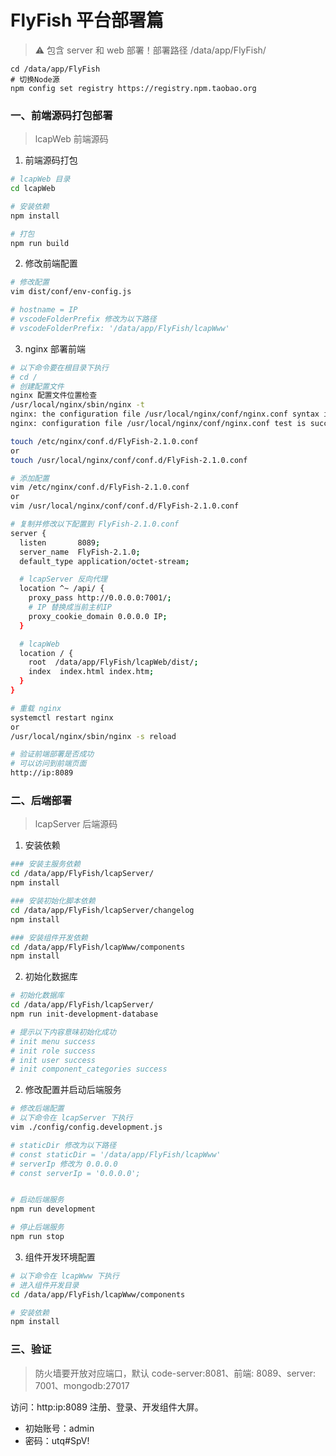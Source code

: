 # FlyFish 平台部署篇

> ⚠️ 包含 server 和 web 部署！部署路径 /data/app/FlyFish/
```
cd /data/app/FlyFish
# 切换Node源
npm config set registry https://registry.npm.taobao.org
```

### 一、前端源码打包部署

> lcapWeb 前端源码

1. 前端源码打包

```bash
# lcapWeb 目录
cd lcapWeb

# 安装依赖
npm install

# 打包
npm run build

```

2. 修改前端配置

```bash
# 修改配置
vim dist/conf/env-config.js

# hostname = IP
# vscodeFolderPrefix 修改为以下路径
# vscodeFolderPrefix: '/data/app/FlyFish/lcapWww'

```

3. nginx 部署前端

```bash
# 以下命令要在根目录下执行
# cd /
# 创建配置文件
nginx 配置文件位置检查
/usr/local/nginx/sbin/nginx -t
nginx: the configuration file /usr/local/nginx/conf/nginx.conf syntax is ok
nginx: configuration file /usr/local/nginx/conf/nginx.conf test is successful

touch /etc/nginx/conf.d/FlyFish-2.1.0.conf
or
touch /usr/local/nginx/conf/conf.d/FlyFish-2.1.0.conf

# 添加配置
vim /etc/nginx/conf.d/FlyFish-2.1.0.conf
or
vim /usr/local/nginx/conf/conf.d/FlyFish-2.1.0.conf

# 复制并修改以下配置到 FlyFish-2.1.0.conf
server {
  listen       8089;
  server_name  FlyFish-2.1.0;
  default_type application/octet-stream;

  # lcapServer 反向代理
  location ^~ /api/ {
    proxy_pass http://0.0.0.0:7001/;
    # IP 替换成当前主机IP
    proxy_cookie_domain 0.0.0.0 IP;
  }

  # lcapWeb
  location / {
    root  /data/app/FlyFish/lcapWeb/dist/;
    index  index.html index.htm;
  }
}

# 重载 nginx
systemctl restart nginx
or
/usr/local/nginx/sbin/nginx -s reload

# 验证前端部署是否成功
# 可以访问到前端页面
http://ip:8089

```

### 二、后端部署

> lcapServer 后端源码

1. 安装依赖

```bash
### 安装主服务依赖
cd /data/app/FlyFish/lcapServer/
npm install

### 安装初始化脚本依赖
cd /data/app/FlyFish/lcapServer/changelog
npm install

### 安装组件开发依赖
cd /data/app/FlyFish/lcapWww/components
npm install
```

2. 初始化数据库
```bash
# 初始化数据库
cd /data/app/FlyFish/lcapServer/
npm run init-development-database

# 提示以下内容意味初始化成功
# init menu success
# init role success
# init user success
# init component_categories success

```

2. 修改配置并启动后端服务

```bash
# 修改后端配置
# 以下命令在 lcapServer 下执行
vim ./config/config.development.js

# staticDir 修改为以下路径
# const staticDir = '/data/app/FlyFish/lcapWww'
# serverIp 修改为 0.0.0.0
# const serverIp = '0.0.0.0';


# 启动后端服务
npm run development

# 停止后端服务
npm run stop

```

3. 组件开发环境配置

```bash
# 以下命令在 lcapWww 下执行
# 进入组件开发目录
cd /data/app/FlyFish/lcapWww/components

# 安装依赖
npm install
```

### 三、验证

> 防火墙要开放对应端口，默认 code-server:8081、前端: 8089、server: 7001、mongodb:27017

访问：http:ip:8089 注册、登录、开发组件大屏。

 - 初始账号：admin
 - 密码：utq#SpV!
